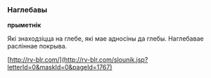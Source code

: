 ### Наглебавы
**прыметнік**

Які знаходзіцца на глебе, які мае адносіны да глебы. Наглебавае расліннае покрыва.

<a rel="author">[http://rv-blr.com/](http://rv-blr.com/slounik.jsp?letterId=0&maskId=0&pageId=1767)</a>
